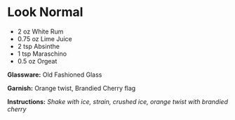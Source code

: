 # Look Normal

* 2 oz White Rum
* 0.75 oz Lime Juice
* 2 tsp Absinthe
* 1 tsp Maraschino
* 0.5 oz Orgeat

__Glassware:__ Old Fashioned Glass

__Garnish:__ Orange twist, Brandied Cherry flag

__Instructions:__ _Shake with ice, strain, crushed ice, orange twist with brandied cherry_